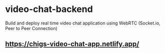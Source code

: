 # video-chat-backend
Build and deploy real time video chat application using WebRTC (Socket.io, Peer to Peer Connection)

## https://chigs-video-chat-app.netlify.app/
